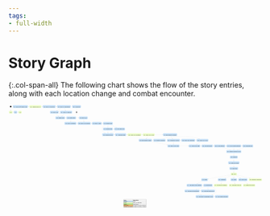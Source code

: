 ```yaml
---
tags:
- full-width
---
```


# Story Graph

{:.col-span-all}
The following chart shows the flow of the story entries, along with each location change and combat encounter.

<!-- +template story-graph-files story/connection story-graph-plantuml -->

<div class="story-graph col-span-all"><?xml version="1.0" encoding="UTF-8" standalone="no" ?>
<svg
  xmlns="http://www.w3.org/2000/svg"
  xmlns:xlink="http://www.w3.org/1999/xlink"
  contentScriptType="application/ecmascript"
  contentStyleType="text/css"
  preserveAspectRatio="none"
  version="1.1"
  viewBox="0 0 3552 1465"
  zoomAndPan="magnify"
><defs /><g><ellipse
      cx="31.5"
      cy="26.5"
      fill="#000000"
      rx="10"
      ry="10"
      style="stroke:none;stroke-width:1.0;"
    /><rect
      fill="#EEFFCC"
      height="38.75"
      rx="12.5"
      ry="12.5"
      style="stroke:#EEFFCC;stroke-width:1.5;"
      width="49"
      x="7"
      y="86"
    /><a
      href="100-chapter-1.html"
      target="_top"
      title="100-chapter-1.html"
      xlink:actuate="onRequest"
      xlink:href="100-chapter-1.html"
      xlink:show="new"
      xlink:title="100-chapter-1.html"
      xlink:type="simple"
    ><text
        fill="#000000"
        font-family="Roboto Condensed"
        font-size="16"
        lengthAdjust="spacing"
        textLength="29"
        x="17"
        y="110.8438"
      >Act I</text></a><rect
      fill="#C8E2F9"
      height="38.75"
      rx="12.5"
      ry="12.5"
      style="stroke:#C8E2F9;stroke-width:1.5;"
      width="44"
      x="76.5"
      y="86"
    /><a
      href="101-sigma-log.html"
      target="_top"
      title="101-sigma-log.html"
      xlink:actuate="onRequest"
      xlink:href="101-sigma-log.html"
      xlink:show="new"
      xlink:title="101-sigma-log.html"
      xlink:type="simple"
    ><text
        fill="#000000"
        font-family="Roboto Condensed"
        font-size="16"
        lengthAdjust="spacing"
        textLength="24"
        x="86.5"
        y="110.8438"
      >101</text></a><rect
      fill="#EEFFCC"
      height="38.75"
      rx="12.5"
      ry="12.5"
      style="stroke:#EEFFCC;stroke-width:1.5;"
      width="44"
      x="140.5"
      y="86"
    /><a
      href="102-deeper-into-sigma.html"
      target="_top"
      title="102-deeper-into-sigma.html"
      xlink:actuate="onRequest"
      xlink:href="102-deeper-into-sigma.html"
      xlink:show="new"
      xlink:title="102-deeper-into-sigma.html"
      xlink:type="simple"
    ><text
        fill="#000000"
        font-family="Roboto Condensed"
        font-size="16"
        lengthAdjust="spacing"
        textLength="24"
        x="150.5"
        y="110.8438"
      >102</text></a><rect
      fill="#C8E2F9"
      height="38.75"
      rx="12.5"
      ry="12.5"
      style="stroke:#C8E2F9;stroke-width:1.5;"
      width="210"
      x="61.5"
      y="7"
    /><a
      href="125-hawks-song.html"
      target="_top"
      title="125-hawks-song.html"
      xlink:actuate="onRequest"
      xlink:href="125-hawks-song.html"
      xlink:show="new"
      xlink:title="125-hawks-song.html"
      xlink:type="simple"
    ><text
        fill="#000000"
        font-family="Roboto Condensed"
        font-size="16"
        lengthAdjust="spacing"
        textLength="190"
        x="71.5"
        y="31.8438"
      >125. The Foot of Hawk's Song</text></a><rect
      fill="#EEFFCC"
      height="38.75"
      rx="12.5"
      ry="12.5"
      style="stroke:#EEFFCC;stroke-width:1.5;"
      width="168"
      x="291.5"
      y="7"
    /><a
      href="126-delta3.html"
      target="_top"
      title="126-delta3.html"
      xlink:actuate="onRequest"
      xlink:href="126-delta3.html"
      xlink:show="new"
      xlink:title="126-delta3.html"
      xlink:type="simple"
    ><text
        fill="#000000"
        font-family="Roboto Condensed"
        font-size="16"
        lengthAdjust="spacing"
        textLength="148"
        x="301.5"
        y="31.8438"
      >126. Cauldron DELTA-3</text></a><rect
      fill="#C8E2F9"
      height="38.75"
      rx="12.5"
      ry="12.5"
      style="stroke:#C8E2F9;stroke-width:1.5;"
      width="180"
      x="479.5"
      y="7"
    /><a
      href="128-delta3-voice.html"
      target="_top"
      title="128-delta3-voice.html"
      xlink:actuate="onRequest"
      xlink:href="128-delta3-voice.html"
      xlink:show="new"
      xlink:title="128-delta3-voice.html"
      xlink:type="simple"
    ><text
        fill="#000000"
        font-family="Roboto Condensed"
        font-size="16"
        lengthAdjust="spacing"
        textLength="160"
        x="489.5"
        y="31.8438"
      >128. DELTA-3 Laboratory</text></a><rect
      fill="#C8E2F9"
      height="38.75"
      rx="12.5"
      ry="12.5"
      style="stroke:#C8E2F9;stroke-width:1.5;"
      width="191"
      x="680"
      y="7"
    /><a
      href="129-delta3-door.html"
      target="_top"
      title="129-delta3-door.html"
      xlink:actuate="onRequest"
      xlink:href="129-delta3-door.html"
      xlink:show="new"
      xlink:title="129-delta3-door.html"
      xlink:type="simple"
    ><text
        fill="#000000"
        font-family="Roboto Condensed"
        font-size="16"
        lengthAdjust="spacing"
        textLength="171"
        x="690"
        y="31.8438"
      >129. DELTA-3 Laboratories</text></a><rect
      fill="#C8E2F9"
      height="38.75"
      rx="12.5"
      ry="12.5"
      style="stroke:#C8E2F9;stroke-width:1.5;"
      width="121"
      x="581"
      y="86"
    /><a
      href="130-delta3b.html"
      target="_top"
      title="130-delta3b.html"
      xlink:actuate="onRequest"
      xlink:href="130-delta3b.html"
      xlink:show="new"
      xlink:title="130-delta3b.html"
      xlink:type="simple"
    ><text
        fill="#000000"
        font-family="Roboto Condensed"
        font-size="16"
        lengthAdjust="spacing"
        textLength="101"
        x="591"
        y="110.8438"
      >130. DELTA-3/B</text></a><rect
      fill="#C8E2F9"
      height="38.75"
      rx="12.5"
      ry="12.5"
      style="stroke:#C8E2F9;stroke-width:1.5;"
      width="168"
      x="722.5"
      y="86"
    /><a
      href="131-delta3-cauldron.html"
      target="_top"
      title="131-delta3-cauldron.html"
      xlink:actuate="onRequest"
      xlink:href="131-delta3-cauldron.html"
      xlink:show="new"
      xlink:title="131-delta3-cauldron.html"
      xlink:type="simple"
    ><text
        fill="#000000"
        font-family="Roboto Condensed"
        font-size="16"
        lengthAdjust="spacing"
        textLength="148"
        x="732.5"
        y="110.8438"
      >131. DELTA-3 Cauldron</text></a><rect
      fill="#C8E2F9"
      height="38.75"
      rx="12.5"
      ry="12.5"
      style="stroke:#C8E2F9;stroke-width:1.5;"
      width="133"
      x="657"
      y="165"
    /><a
      href="132-delta3-exit.html"
      target="_top"
      title="132-delta3-exit.html"
      xlink:actuate="onRequest"
      xlink:href="132-delta3-exit.html"
      xlink:show="new"
      xlink:title="132-delta3-exit.html"
      xlink:type="simple"
    ><text
        fill="#000000"
        font-family="Roboto Condensed"
        font-size="16"
        lengthAdjust="spacing"
        textLength="113"
        x="667"
        y="189.8438"
      >132. Hawk's Song</text></a><rect
      fill="#C8E2F9"
      height="38.75"
      rx="12.5"
      ry="12.5"
      style="stroke:#C8E2F9;stroke-width:1.5;"
      width="134"
      x="810.5"
      y="165"
    /><a
      href="135-south-weave.html"
      target="_top"
      title="135-south-weave.html"
      xlink:actuate="onRequest"
      xlink:href="135-south-weave.html"
      xlink:show="new"
      xlink:title="135-south-weave.html"
      xlink:type="simple"
    ><text
        fill="#000000"
        font-family="Roboto Condensed"
        font-size="16"
        lengthAdjust="spacing"
        textLength="114"
        x="820.5"
        y="189.8438"
      >135. South Weave</text></a><rect
      fill="#C8E2F9"
      height="38.75"
      rx="12.5"
      ry="12.5"
      style="stroke:#C8E2F9;stroke-width:1.5;"
      width="121"
      x="987"
      y="165"
    /><a
      href="136-delta4c.html"
      target="_top"
      title="136-delta4c.html"
      xlink:actuate="onRequest"
      xlink:href="136-delta4c.html"
      xlink:show="new"
      xlink:title="136-delta4c.html"
      xlink:type="simple"
    ><text
        fill="#000000"
        font-family="Roboto Condensed"
        font-size="16"
        lengthAdjust="spacing"
        textLength="101"
        x="997"
        y="189.8438"
      >136. DELTA-4/C</text></a><rect
      fill="#C8E2F9"
      height="38.75"
      rx="12.5"
      ry="12.5"
      style="stroke:#C8E2F9;stroke-width:1.5;"
      width="166"
      x="783.5"
      y="244"
    /><a
      href="137-delta4-entrance.html"
      target="_top"
      title="137-delta4-entrance.html"
      xlink:actuate="onRequest"
      xlink:href="137-delta4-entrance.html"
      xlink:show="new"
      xlink:title="137-delta4-entrance.html"
      xlink:type="simple"
    ><text
        fill="#000000"
        font-family="Roboto Condensed"
        font-size="16"
        lengthAdjust="spacing"
        textLength="146"
        x="793.5"
        y="268.8438"
      >137. DELTA-4 Entrance</text></a><rect
      fill="#C8E2F9"
      height="38.75"
      rx="12.5"
      ry="12.5"
      style="stroke:#C8E2F9;stroke-width:1.5;"
      width="180"
      x="969.5"
      y="244"
    /><a
      href="138-delta4-processing.html"
      target="_top"
      title="138-delta4-processing.html"
      xlink:actuate="onRequest"
      xlink:href="138-delta4-processing.html"
      xlink:show="new"
      xlink:title="138-delta4-processing.html"
      xlink:type="simple"
    ><text
        fill="#000000"
        font-family="Roboto Condensed"
        font-size="16"
        lengthAdjust="spacing"
        textLength="160"
        x="979.5"
        y="268.8438"
      >138. DELTA-4 Processing</text></a><rect
      fill="#C8E2F9"
      height="38.75"
      rx="12.5"
      ry="12.5"
      style="stroke:#C8E2F9;stroke-width:1.5;"
      width="134"
      x="1169.5"
      y="244"
    /><a
      href="139-delta4-exit.html"
      target="_top"
      title="139-delta4-exit.html"
      xlink:actuate="onRequest"
      xlink:href="139-delta4-exit.html"
      xlink:show="new"
      xlink:title="139-delta4-exit.html"
      xlink:type="simple"
    ><text
        fill="#000000"
        font-family="Roboto Condensed"
        font-size="16"
        lengthAdjust="spacing"
        textLength="114"
        x="1179.5"
        y="268.8438"
      >139. DELTA-4 Exit</text></a><rect
      fill="#C8E2F9"
      height="38.75"
      rx="12.5"
      ry="12.5"
      style="stroke:#C8E2F9;stroke-width:1.5;"
      width="136"
      x="1323.5"
      y="244"
    /><a
      href="145-hanulis-heel.html"
      target="_top"
      title="145-hanulis-heel.html"
      xlink:actuate="onRequest"
      xlink:href="145-hanulis-heel.html"
      xlink:show="new"
      xlink:title="145-hanulis-heel.html"
      xlink:type="simple"
    ><text
        fill="#000000"
        font-family="Roboto Condensed"
        font-size="16"
        lengthAdjust="spacing"
        textLength="116"
        x="1333.5"
        y="268.8438"
      >145. Hanuli's Heel</text></a><rect
      fill="#C8E2F9"
      height="38.75"
      rx="12.5"
      ry="12.5"
      style="stroke:#C8E2F9;stroke-width:1.5;"
      width="150"
      x="1479.5"
      y="323"
    /><a
      href="146-lonely-one.html"
      target="_top"
      title="146-lonely-one.html"
      xlink:actuate="onRequest"
      xlink:href="146-lonely-one.html"
      xlink:show="new"
      xlink:title="146-lonely-one.html"
      xlink:type="simple"
    ><text
        fill="#000000"
        font-family="Roboto Condensed"
        font-size="16"
        lengthAdjust="spacing"
        textLength="130"
        x="1489.5"
        y="347.8438"
      >146. The Lonely One</text></a><rect
      fill="#C8E2F9"
      height="38.75"
      rx="12.5"
      ry="12.5"
      style="stroke:#C8E2F9;stroke-width:1.5;"
      width="136"
      x="1323.5"
      y="323"
    /><a
      href="147-hanulis-heel-cauldron.html"
      target="_top"
      title="147-hanulis-heel-cauldron.html"
      xlink:actuate="onRequest"
      xlink:href="147-hanulis-heel-cauldron.html"
      xlink:show="new"
      xlink:title="147-hanulis-heel-cauldron.html"
      xlink:type="simple"
    ><text
        fill="#000000"
        font-family="Roboto Condensed"
        font-size="16"
        lengthAdjust="spacing"
        textLength="116"
        x="1333.5"
        y="347.8438"
      >147. Hanuli's Heel</text></a><rect
      fill="#C8E2F9"
      height="38.75"
      rx="12.5"
      ry="12.5"
      style="stroke:#C8E2F9;stroke-width:1.5;"
      width="159"
      x="1312"
      y="402"
    /><a
      href="150-sparkling-shores.html"
      target="_top"
      title="150-sparkling-shores.html"
      xlink:actuate="onRequest"
      xlink:href="150-sparkling-shores.html"
      xlink:show="new"
      xlink:title="150-sparkling-shores.html"
      xlink:type="simple"
    ><text
        fill="#000000"
        font-family="Roboto Condensed"
        font-size="16"
        lengthAdjust="spacing"
        textLength="139"
        x="1322"
        y="426.8438"
      >150. Sparkling Shores</text></a><rect
      fill="#C8E2F9"
      height="38.75"
      rx="12.5"
      ry="12.5"
      style="stroke:#C8E2F9;stroke-width:1.5;"
      width="155"
      x="1491"
      y="402"
    /><a
      href="151-sparkling-dunes.html"
      target="_top"
      title="151-sparkling-dunes.html"
      xlink:actuate="onRequest"
      xlink:href="151-sparkling-dunes.html"
      xlink:show="new"
      xlink:title="151-sparkling-dunes.html"
      xlink:type="simple"
    ><text
        fill="#000000"
        font-family="Roboto Condensed"
        font-size="16"
        lengthAdjust="spacing"
        textLength="135"
        x="1501"
        y="426.8438"
      >151. Sparkling Dunes</text></a><rect
      fill="#EEFFCC"
      height="38.75"
      rx="12.5"
      ry="12.5"
      style="stroke:#EEFFCC;stroke-width:1.5;"
      width="193"
      x="1666"
      y="402"
    /><a
      href="152-theta-cp19-entrance.html"
      target="_top"
      title="152-theta-cp19-entrance.html"
      xlink:actuate="onRequest"
      xlink:href="152-theta-cp19-entrance.html"
      xlink:show="new"
      xlink:title="152-theta-cp19-entrance.html"
      xlink:type="simple"
    ><text
        fill="#000000"
        font-family="Roboto Condensed"
        font-size="16"
        lengthAdjust="spacing"
        textLength="173"
        x="1676"
        y="426.8438"
      >152. THETA-CP19 Entrance</text></a><rect
      fill="#EEFFCC"
      height="38.75"
      rx="12.5"
      ry="12.5"
      style="stroke:#EEFFCC;stroke-width:1.5;"
      width="166"
      x="1879.5"
      y="402"
    /><a
      href="153-theta-cp19-core.html"
      target="_top"
      title="153-theta-cp19-core.html"
      xlink:actuate="onRequest"
      xlink:href="153-theta-cp19-core.html"
      xlink:show="new"
      xlink:title="153-theta-cp19-core.html"
      xlink:type="simple"
    ><text
        fill="#000000"
        font-family="Roboto Condensed"
        font-size="16"
        lengthAdjust="spacing"
        textLength="146"
        x="1889.5"
        y="426.8438"
      >153. THETA-CP19 Core</text></a><rect
      fill="#C8E2F9"
      height="38.75"
      rx="12.5"
      ry="12.5"
      style="stroke:#C8E2F9;stroke-width:1.5;"
      width="197"
      x="2162"
      y="402"
    /><a
      href="154-unlocked-bioschemata.html"
      target="_top"
      title="154-unlocked-bioschemata.html"
      xlink:actuate="onRequest"
      xlink:href="154-unlocked-bioschemata.html"
      xlink:show="new"
      xlink:title="154-unlocked-bioschemata.html"
      xlink:type="simple"
    ><text
        fill="#000000"
        font-family="Roboto Condensed"
        font-size="16"
        lengthAdjust="spacing"
        textLength="177"
        x="2172"
        y="426.8438"
      >154. Bioschemata Unlocked</text></a><rect
      fill="#C8E2F9"
      height="38.75"
      rx="12.5"
      ry="12.5"
      style="stroke:#C8E2F9;stroke-width:1.5;"
      width="184"
      x="1822.5"
      y="481"
    /><a
      href="155-locked-bioschemata.html"
      target="_top"
      title="155-locked-bioschemata.html"
      xlink:actuate="onRequest"
      xlink:href="155-locked-bioschemata.html"
      xlink:show="new"
      xlink:title="155-locked-bioschemata.html"
      xlink:type="simple"
    ><text
        fill="#000000"
        font-family="Roboto Condensed"
        font-size="16"
        lengthAdjust="spacing"
        textLength="164"
        x="1832.5"
        y="505.8438"
      >155. Bioschemata Locked</text></a><rect
      fill="#C8E2F9"
      height="38.75"
      rx="12.5"
      ry="12.5"
      style="stroke:#C8E2F9;stroke-width:1.5;"
      width="180"
      x="2218.5"
      y="481"
    /><a
      href="156-unlocked-production.html"
      target="_top"
      title="156-unlocked-production.html"
      xlink:actuate="onRequest"
      xlink:href="156-unlocked-production.html"
      xlink:show="new"
      xlink:title="156-unlocked-production.html"
      xlink:type="simple"
    ><text
        fill="#000000"
        font-family="Roboto Condensed"
        font-size="16"
        lengthAdjust="spacing"
        textLength="160"
        x="2228.5"
        y="505.8438"
      >156. Production Controls</text></a><rect
      fill="#C8E2F9"
      height="38.75"
      rx="12.5"
      ry="12.5"
      style="stroke:#C8E2F9;stroke-width:1.5;"
      width="171"
      x="2027"
      y="481"
    /><a
      href="157-locked-reset-restart.html"
      target="_top"
      title="157-locked-reset-restart.html"
      xlink:actuate="onRequest"
      xlink:href="157-locked-reset-restart.html"
      xlink:show="new"
      xlink:title="157-locked-reset-restart.html"
      xlink:type="simple"
    ><text
        fill="#000000"
        font-family="Roboto Condensed"
        font-size="16"
        lengthAdjust="spacing"
        textLength="151"
        x="2037"
        y="505.8438"
      >157. Restart Production</text></a><rect
      fill="#C8E2F9"
      height="38.75"
      rx="12.5"
      ry="12.5"
      style="stroke:#C8E2F9;stroke-width:1.5;"
      width="166"
      x="2225.5"
      y="560"
    /><a
      href="158-locked-no-reset.html"
      target="_top"
      title="158-locked-no-reset.html"
      xlink:actuate="onRequest"
      xlink:href="158-locked-no-reset.html"
      xlink:show="new"
      xlink:title="158-locked-no-reset.html"
      xlink:type="simple"
    ><text
        fill="#000000"
        font-family="Roboto Condensed"
        font-size="16"
        lengthAdjust="spacing"
        textLength="146"
        x="2235.5"
        y="584.8438"
      >158. THETA-CP19 Core</text></a><rect
      fill="#C8E2F9"
      height="38.75"
      rx="12.5"
      ry="12.5"
      style="stroke:#C8E2F9;stroke-width:1.5;"
      width="192"
      x="2418.5"
      y="481"
    /><a
      href="159-unlocked-reset-restart.html"
      target="_top"
      title="159-unlocked-reset-restart.html"
      xlink:actuate="onRequest"
      xlink:href="159-unlocked-reset-restart.html"
      xlink:show="new"
      xlink:title="159-unlocked-reset-restart.html"
      xlink:type="simple"
    ><text
        fill="#000000"
        font-family="Roboto Condensed"
        font-size="16"
        lengthAdjust="spacing"
        textLength="172"
        x="2428.5"
        y="505.8438"
      >159. THETA-CP19 Restored</text></a><rect
      fill="#C8E2F9"
      height="38.75"
      rx="12.5"
      ry="12.5"
      style="stroke:#C8E2F9;stroke-width:1.5;"
      width="166"
      x="2630.5"
      y="481"
    /><a
      href="160-artemis.html"
      target="_top"
      title="160-artemis.html"
      xlink:actuate="onRequest"
      xlink:href="160-artemis.html"
      xlink:show="new"
      xlink:title="160-artemis.html"
      xlink:type="simple"
    ><text
        fill="#000000"
        font-family="Roboto Condensed"
        font-size="16"
        lengthAdjust="spacing"
        textLength="146"
        x="2640.5"
        y="505.8438"
      >160. THETA-CP19 Core</text></a><rect
      fill="#C8E2F9"
      height="38.75"
      rx="12.5"
      ry="12.5"
      style="stroke:#C8E2F9;stroke-width:1.5;"
      width="161"
      x="2522"
      y="560"
    /><a
      href="161-theta-cp19-exit.html"
      target="_top"
      title="161-theta-cp19-exit.html"
      xlink:actuate="onRequest"
      xlink:href="161-theta-cp19-exit.html"
      xlink:show="new"
      xlink:title="161-theta-cp19-exit.html"
      xlink:type="simple"
    ><text
        fill="#000000"
        font-family="Roboto Condensed"
        font-size="16"
        lengthAdjust="spacing"
        textLength="141"
        x="2532"
        y="584.8438"
      >161. THETA-CP19 Exit</text></a><rect
      fill="#C8E2F9"
      height="38.75"
      rx="12.5"
      ry="12.5"
      style="stroke:#C8E2F9;stroke-width:1.5;"
      width="155"
      x="2703"
      y="560"
    /><a
      href="165-salty-desert.html"
      target="_top"
      title="165-salty-desert.html"
      xlink:actuate="onRequest"
      xlink:href="165-salty-desert.html"
      xlink:show="new"
      xlink:title="165-salty-desert.html"
      xlink:type="simple"
    ><text
        fill="#000000"
        font-family="Roboto Condensed"
        font-size="16"
        lengthAdjust="spacing"
        textLength="135"
        x="2713"
        y="584.8438"
      >165. The Salty Desert</text></a><rect
      fill="#C8E2F9"
      height="38.75"
      rx="12.5"
      ry="12.5"
      style="stroke:#C8E2F9;stroke-width:1.5;"
      width="153"
      x="2878"
      y="560"
    /><a
      href="166-pi253-entrance.html"
      target="_top"
      title="166-pi253-entrance.html"
      xlink:actuate="onRequest"
      xlink:href="166-pi253-entrance.html"
      xlink:show="new"
      xlink:title="166-pi253-entrance.html"
      xlink:type="simple"
    ><text
        fill="#000000"
        font-family="Roboto Condensed"
        font-size="16"
        lengthAdjust="spacing"
        textLength="133"
        x="2888"
        y="584.8438"
      >166. PI-253 Entrance</text></a><rect
      fill="#C8E2F9"
      height="38.75"
      rx="12.5"
      ry="12.5"
      style="stroke:#C8E2F9;stroke-width:1.5;"
      width="203"
      x="3051"
      y="560"
    /><a
      href="167-pi253-control.html"
      target="_top"
      title="167-pi253-control.html"
      xlink:actuate="onRequest"
      xlink:href="167-pi253-control.html"
      xlink:show="new"
      xlink:title="167-pi253-control.html"
      xlink:type="simple"
    ><text
        fill="#000000"
        font-family="Roboto Condensed"
        font-size="16"
        lengthAdjust="spacing"
        textLength="183"
        x="3061"
        y="584.8438"
      >167. PI-253 Control Restored</text></a><rect
      fill="#C8E2F9"
      height="38.75"
      rx="12.5"
      ry="12.5"
      style="stroke:#C8E2F9;stroke-width:1.5;"
      width="208"
      x="3048.5"
      y="639"
    /><a
      href="169-pi253-exit.html"
      target="_top"
      title="169-pi253-exit.html"
      xlink:actuate="onRequest"
      xlink:href="169-pi253-exit.html"
      xlink:show="new"
      xlink:title="169-pi253-exit.html"
      xlink:type="simple"
    ><text
        fill="#000000"
        font-family="Roboto Condensed"
        font-size="16"
        lengthAdjust="spacing"
        textLength="188"
        x="3058.5"
        y="663.8438"
      >169. Outside Cauldron PI-253</text></a><rect
      fill="#C8E2F9"
      height="38.75"
      rx="12.5"
      ry="12.5"
      style="stroke:#C8E2F9;stroke-width:1.5;"
      width="148"
      x="3274.5"
      y="560"
    /><a
      href="168-pi253-poseidon.html"
      target="_top"
      title="168-pi253-poseidon.html"
      xlink:actuate="onRequest"
      xlink:href="168-pi253-poseidon.html"
      xlink:show="new"
      xlink:title="168-pi253-poseidon.html"
      xlink:type="simple"
    ><text
        fill="#000000"
        font-family="Roboto Condensed"
        font-size="16"
        lengthAdjust="spacing"
        textLength="128"
        x="3284.5"
        y="584.8438"
      >168. POSEIDON-253</text></a><rect
      fill="#C8E2F9"
      height="38.75"
      rx="12.5"
      ry="12.5"
      style="stroke:#C8E2F9;stroke-width:1.5;"
      width="109"
      x="3098"
      y="718"
    /><a
      href="180-deeproot.html"
      target="_top"
      title="180-deeproot.html"
      xlink:actuate="onRequest"
      xlink:href="180-deeproot.html"
      xlink:show="new"
      xlink:title="180-deeproot.html"
      xlink:type="simple"
    ><text
        fill="#000000"
        font-family="Roboto Condensed"
        font-size="16"
        lengthAdjust="spacing"
        textLength="89"
        x="3108"
        y="742.8438"
      >180. Deeproot</text></a><rect
      fill="#C8E2F9"
      height="38.75"
      rx="12.5"
      ry="12.5"
      style="stroke:#C8E2F9;stroke-width:1.5;"
      width="157"
      x="3074"
      y="797"
    /><a
      href="181-executors.html"
      target="_top"
      title="181-executors.html"
      xlink:actuate="onRequest"
      xlink:href="181-executors.html"
      xlink:show="new"
      xlink:title="181-executors.html"
      xlink:type="simple"
    ><text
        fill="#000000"
        font-family="Roboto Condensed"
        font-size="16"
        lengthAdjust="spacing"
        textLength="137"
        x="3084"
        y="821.8438"
      >181. Rethi and Hendli</text></a><rect
      fill="#C8E2F9"
      height="38.75"
      rx="12.5"
      ry="12.5"
      style="stroke:#C8E2F9;stroke-width:1.5;"
      width="120"
      x="3092.5"
      y="876"
    /><a
      href="182-next-steps.html"
      target="_top"
      title="182-next-steps.html"
      xlink:actuate="onRequest"
      xlink:href="182-next-steps.html"
      xlink:show="new"
      xlink:title="182-next-steps.html"
      xlink:type="simple"
    ><text
        fill="#000000"
        font-family="Roboto Condensed"
        font-size="16"
        lengthAdjust="spacing"
        textLength="100"
        x="3102.5"
        y="900.8438"
      >182. Next Steps</text></a><rect
      fill="#EEFFCC"
      height="38.75"
      rx="12.5"
      ry="12.5"
      style="stroke:#EEFFCC;stroke-width:1.5;"
      width="85"
      x="3110"
      y="955"
    /><a
      href="200-chapter-2.html"
      target="_top"
      title="200-chapter-2.html"
      xlink:actuate="onRequest"
      xlink:href="200-chapter-2.html"
      xlink:show="new"
      xlink:title="200-chapter-2.html"
      xlink:type="simple"
    ><text
        fill="#000000"
        font-family="Roboto Condensed"
        font-size="16"
        lengthAdjust="spacing"
        textLength="65"
        x="3120"
        y="979.8438"
      >200. Act II</text></a><rect
      fill="#C8E2F9"
      height="38.75"
      rx="12.5"
      ry="12.5"
      style="stroke:#C8E2F9;stroke-width:1.5;"
      width="89"
      x="2699"
      y="1034"
    /><a
      href="210-gulf-coast.html"
      target="_top"
      title="210-gulf-coast.html"
      xlink:actuate="onRequest"
      xlink:href="210-gulf-coast.html"
      xlink:show="new"
      xlink:title="210-gulf-coast.html"
      xlink:type="simple"
    ><text
        fill="#000000"
        font-family="Roboto Condensed"
        font-size="16"
        lengthAdjust="spacing"
        textLength="69"
        x="2709"
        y="1058.8438"
      >210. South</text></a><rect
      fill="#C8E2F9"
      height="38.75"
      rx="12.5"
      ry="12.5"
      style="stroke:#C8E2F9;stroke-width:1.5;"
      width="118"
      x="2930.5"
      y="1034"
    /><a
      href="220-tenakth-lands.html"
      target="_top"
      title="220-tenakth-lands.html"
      xlink:actuate="onRequest"
      xlink:href="220-tenakth-lands.html"
      xlink:show="new"
      xlink:title="220-tenakth-lands.html"
      xlink:type="simple"
    ><text
        fill="#000000"
        font-family="Roboto Condensed"
        font-size="16"
        lengthAdjust="spacing"
        textLength="98"
        x="2940.5"
        y="1058.8438"
      >220. Southwest</text></a><rect
      fill="#C8E2F9"
      height="38.75"
      rx="12.5"
      ry="12.5"
      style="stroke:#C8E2F9;stroke-width:1.5;"
      width="88"
      x="3108.5"
      y="1034"
    /><a
      href="230-banuk-lands.html"
      target="_top"
      title="230-banuk-lands.html"
      xlink:actuate="onRequest"
      xlink:href="230-banuk-lands.html"
      xlink:show="new"
      xlink:title="230-banuk-lands.html"
      xlink:type="simple"
    ><text
        fill="#000000"
        font-family="Roboto Condensed"
        font-size="16"
        lengthAdjust="spacing"
        textLength="68"
        x="3118.5"
        y="1058.8438"
      >230. North</text></a><rect
      fill="#C8E2F9"
      height="38.75"
      rx="12.5"
      ry="12.5"
      style="stroke:#C8E2F9;stroke-width:1.5;"
      width="126"
      x="3216.5"
      y="1034"
    /><a
      href="240-west.html"
      target="_top"
      title="240-west.html"
      xlink:actuate="onRequest"
      xlink:href="240-west.html"
      xlink:show="new"
      xlink:title="240-west.html"
      xlink:type="simple"
    ><text
        fill="#000000"
        font-family="Roboto Condensed"
        font-size="16"
        lengthAdjust="spacing"
        textLength="106"
        x="3226.5"
        y="1058.8438"
      >240. Nora Lands</text></a><rect
      fill="#EEFFCC"
      height="38.75"
      rx="12.5"
      ry="12.5"
      style="stroke:#EEFFCC;stroke-width:1.5;"
      width="183"
      x="3363"
      y="1034"
    /><a
      href="250-plainsong.html"
      target="_top"
      title="250-plainsong.html"
      xlink:actuate="onRequest"
      xlink:href="250-plainsong.html"
      xlink:show="new"
      xlink:title="250-plainsong.html"
      xlink:type="simple"
    ><text
        fill="#000000"
        font-family="Roboto Condensed"
        font-size="16"
        lengthAdjust="spacing"
        textLength="163"
        x="3373"
        y="1058.8438"
      >250. Remain in Plainsong</text></a><rect
      fill="#C8E2F9"
      height="38.75"
      rx="12.5"
      ry="12.5"
      style="stroke:#C8E2F9;stroke-width:1.5;"
      width="214"
      x="2493.5"
      y="1113"
    /><a
      href="211-road-to-southtap.html"
      target="_top"
      title="211-road-to-southtap.html"
      xlink:actuate="onRequest"
      xlink:href="211-road-to-southtap.html"
      xlink:show="new"
      xlink:title="211-road-to-southtap.html"
      xlink:type="simple"
    ><text
        fill="#000000"
        font-family="Roboto Condensed"
        font-size="16"
        lengthAdjust="spacing"
        textLength="194"
        x="2503.5"
        y="1137.8438"
      >211. The Road to the Southtap</text></a><rect
      fill="#C8E2F9"
      height="38.75"
      rx="12.5"
      ry="12.5"
      style="stroke:#C8E2F9;stroke-width:1.5;"
      width="127"
      x="2728"
      y="1113"
    /><a
      href="212-bristletooth.html"
      target="_top"
      title="212-bristletooth.html"
      xlink:actuate="onRequest"
      xlink:href="212-bristletooth.html"
      xlink:show="new"
      xlink:title="212-bristletooth.html"
      xlink:type="simple"
    ><text
        fill="#000000"
        font-family="Roboto Condensed"
        font-size="16"
        lengthAdjust="spacing"
        textLength="107"
        x="2738"
        y="1137.8438"
      >212. Bristletooth</text></a><rect
      fill="#C8E2F9"
      height="38.75"
      rx="12.5"
      ry="12.5"
      style="stroke:#C8E2F9;stroke-width:1.5;"
      width="210"
      x="2464.5"
      y="1192"
    /><a
      href="213-bristletooth-ruins.html"
      target="_top"
      title="213-bristletooth-ruins.html"
      xlink:actuate="onRequest"
      xlink:href="213-bristletooth-ruins.html"
      xlink:show="new"
      xlink:title="213-bristletooth-ruins.html"
      xlink:type="simple"
    ><text
        fill="#000000"
        font-family="Roboto Condensed"
        font-size="16"
        lengthAdjust="spacing"
        textLength="190"
        x="2474.5"
        y="1216.8438"
      >213. The Ruins at Bristletooth</text></a><rect
      fill="#C8E2F9"
      height="38.75"
      rx="12.5"
      ry="12.5"
      style="stroke:#C8E2F9;stroke-width:1.5;"
      width="194"
      x="2694.5"
      y="1192"
    /><a
      href="214-bristletooth-snapmaws.html"
      target="_top"
      title="214-bristletooth-snapmaws.html"
      xlink:actuate="onRequest"
      xlink:href="214-bristletooth-snapmaws.html"
      xlink:show="new"
      xlink:title="214-bristletooth-snapmaws.html"
      xlink:type="simple"
    ><text
        fill="#000000"
        font-family="Roboto Condensed"
        font-size="16"
        lengthAdjust="spacing"
        textLength="174"
        x="2704.5"
        y="1216.8438"
      >214. Northeast Bristletooth</text></a><rect
      fill="#C8E2F9"
      height="38.75"
      rx="12.5"
      ry="12.5"
      style="stroke:#C8E2F9;stroke-width:1.5;"
      width="249"
      x="2620"
      y="1271"
    /><a
      href="215-threadmaw-valley.html"
      target="_top"
      title="215-threadmaw-valley.html"
      xlink:actuate="onRequest"
      xlink:href="215-threadmaw-valley.html"
      xlink:show="new"
      xlink:title="215-threadmaw-valley.html"
      xlink:type="simple"
    ><text
        fill="#000000"
        font-family="Roboto Condensed"
        font-size="16"
        lengthAdjust="spacing"
        textLength="229"
        x="2630"
        y="1295.8438"
      >215. The Road to Threadmaw Valley</text></a><rect
      fill="#C8E2F9"
      height="38.75"
      rx="12.5"
      ry="12.5"
      style="stroke:#C8E2F9;stroke-width:1.5;"
      width="189"
      x="2889"
      y="1271"
    /><a
      href="216-lighted-structure.html"
      target="_top"
      title="216-lighted-structure.html"
      xlink:actuate="onRequest"
      xlink:href="216-lighted-structure.html"
      xlink:show="new"
      xlink:title="216-lighted-structure.html"
      xlink:type="simple"
    ><text
        fill="#000000"
        font-family="Roboto Condensed"
        font-size="16"
        lengthAdjust="spacing"
        textLength="169"
        x="2899"
        y="1295.8438"
      >216. The Lighted Structure</text></a><rect
      fill="#EEFFCC"
      height="38.75"
      rx="12.5"
      ry="12.5"
      style="stroke:#EEFFCC;stroke-width:1.5;"
      width="189"
      x="2875"
      y="1113"
    /><a
      href="221-to-tapwash.html"
      target="_top"
      title="221-to-tapwash.html"
      xlink:actuate="onRequest"
      xlink:href="221-to-tapwash.html"
      xlink:show="new"
      xlink:title="221-to-tapwash.html"
      xlink:type="simple"
    ><text
        fill="#000000"
        font-family="Roboto Condensed"
        font-size="16"
        lengthAdjust="spacing"
        textLength="169"
        x="2885"
        y="1137.8438"
      >221. The Road to Tapwash</text></a><rect
      fill="#EEFFCC"
      height="38.75"
      rx="12.5"
      ry="12.5"
      style="stroke:#EEFFCC;stroke-width:1.5;"
      width="178"
      x="3084.5"
      y="1113"
    /><a
      href="231-to-the-cut.html"
      target="_top"
      title="231-to-the-cut.html"
      xlink:actuate="onRequest"
      xlink:href="231-to-the-cut.html"
      xlink:show="new"
      xlink:title="231-to-the-cut.html"
      xlink:type="simple"
    ><text
        fill="#000000"
        font-family="Roboto Condensed"
        font-size="16"
        lengthAdjust="spacing"
        textLength="158"
        x="3094.5"
        y="1137.8438"
      >231. The Road to the Cut</text></a><rect
      fill="#EEFFCC"
      height="38.75"
      rx="12.5"
      ry="12.5"
      style="stroke:#EEFFCC;stroke-width:1.5;"
      width="169"
      x="3283"
      y="1113"
    /><a
      href="241-return-to-the-sacred-lands.html"
      target="_top"
      title="241-return-to-the-sacred-lands.html"
      xlink:actuate="onRequest"
      xlink:href="241-return-to-the-sacred-lands.html"
      xlink:show="new"
      xlink:title="241-return-to-the-sacred-lands.html"
      xlink:type="simple"
    ><text
        fill="#000000"
        font-family="Roboto Condensed"
        font-size="16"
        lengthAdjust="spacing"
        textLength="149"
        x="3293"
        y="1137.8438"
      >241. Return to the West</text></a><rect
      fill="#C8E2F9"
      height="38.75"
      rx="12.5"
      ry="12.5"
      style="stroke:#C8E2F9;stroke-width:1.5;"
      width="123"
      x="891"
      y="7"
    /><a
      href="799-conclusion.html"
      target="_top"
      title="799-conclusion.html"
      xlink:actuate="onRequest"
      xlink:href="799-conclusion.html"
      xlink:show="new"
      xlink:title="799-conclusion.html"
      xlink:type="simple"
    ><text
        fill="#000000"
        font-family="Roboto Condensed"
        font-size="16"
        lengthAdjust="spacing"
        textLength="103"
        x="901"
        y="31.8438"
      >799. Conclusion</text></a><ellipse
      cx="952.5"
      cy="105.5"
      rx="10"
      ry="10"
      style="stroke:#000000;stroke-width:1.0;fill:none;"
    /><ellipse
      cx="953"
      cy="106"
      fill="#000000"
      rx="6"
      ry="6"
      style="stroke:none;stroke-width:1.0;"
    /><path
      d="M31.5,36.64 C31.5,47.42 31.5,65.78 31.5,80.68 "
      fill="none"
      id="start-to-e100"
      style="stroke:#CCCCCC;stroke-width:1.0;"
    /><polygon
      fill="#CCCCCC"
      points="31.5,86,35.5,77,31.5,81,27.5,77,31.5,86"
      style="stroke:#CCCCCC;stroke-width:1.0;"
    /><path
      d="M56.1,105.5 C61.15,105.5 66.2,105.5 71.26,105.5 "
      fill="none"
      id="e100-to-e101"
      style="stroke:#CCCCCC;stroke-width:1.0;"
    /><polygon
      fill="#CCCCCC"
      points="76.31,105.5,67.31,101.5,71.31,105.5,67.31,109.5,76.31,105.5"
      style="stroke:#CCCCCC;stroke-width:1.0;"
    /><path
      d="M120.5,105.5 C125.32,105.5 130.14,105.5 134.96,105.5 "
      fill="none"
      id="e101-to-e102"
      style="stroke:#CCCCCC;stroke-width:1.0;"
    /><polygon
      fill="#CCCCCC"
      points="140.19,105.5,131.19,101.5,135.19,105.5,131.19,109.5,140.19,105.5"
      style="stroke:#CCCCCC;stroke-width:1.0;"
    /><path
      d="M271.82,26.5 C276.58,26.5 281.33,26.5 286.09,26.5 "
      fill="none"
      id="e125-to-e126"
      style="stroke:#CCCCCC;stroke-width:1.0;"
    /><polygon
      fill="#CCCCCC"
      points="291.26,26.5,282.26,22.5,286.26,26.5,282.26,30.5,291.26,26.5"
      style="stroke:#CCCCCC;stroke-width:1.0;"
    /><path
      d="M459.62,26.5 C464.45,26.5 469.28,26.5 474.12,26.5 "
      fill="none"
      id="e126-to-e128"
      style="stroke:#CCCCCC;stroke-width:1.0;"
    /><polygon
      fill="#CCCCCC"
      points="479.36,26.5,470.36,22.5,474.36,26.5,470.36,30.5,479.36,26.5"
      style="stroke:#CCCCCC;stroke-width:1.0;"
    /><path
      d="M659.62,26.5 C664.72,26.5 669.81,26.5 674.9,26.5 "
      fill="none"
      id="e128-to-e129"
      style="stroke:#CCCCCC;stroke-width:1.0;"
    /><polygon
      fill="#CCCCCC"
      points="679.99,26.5,670.99,22.5,674.99,26.5,670.99,30.5,679.99,26.5"
      style="stroke:#CCCCCC;stroke-width:1.0;"
    /><path
      d="M743.06,46.14 C723.62,57.31 698.83,71.56 678.61,83.18 "
      fill="none"
      id="e129-to-e130"
      style="stroke:#CCCCCC;stroke-width:1.0;"
    /><polygon
      fill="#CCCCCC"
      points="674.1,85.77,683.8966,84.7569,678.4359,83.2801,679.9127,77.8194,674.1,85.77"
      style="stroke:#CCCCCC;stroke-width:1.0;"
    /><path
      d="M783,46.14 C787.24,56.65 792.57,69.89 797.08,81.1 "
      fill="none"
      id="e129-to-e131"
      style="stroke:#CCCCCC;stroke-width:1.0;"
    /><polygon
      fill="#CCCCCC"
      points="798.96,85.77,799.2948,75.9268,797.0858,81.1346,791.8781,78.9256,798.96,85.77"
      style="stroke:#CCCCCC;stroke-width:1.0;"
    /><path
      d="M702.09,119.09 C707.18,119.57 712.28,119.89 717.38,120.03 "
      fill="none"
      id="e130-to-e131"
      style="stroke:#CCCCCC;stroke-width:1.0;"
    /><polygon
      fill="#CCCCCC"
      points="722.48,120.12,713.5499,115.9663,717.4807,120.0343,713.4128,123.9651,722.48,120.12"
      style="stroke:#CCCCCC;stroke-width:1.0;"
    /><path
      d="M722.48,90.88 C717.38,90.91 712.28,91.11 707.18,91.48 "
      fill="none"
      id="e131-to-e130"
      style="stroke:#CCCCCC;stroke-width:1.0;"
    /><polygon
      fill="#CCCCCC"
      points="702.09,91.91,711.3903,95.151,707.0728,91.496,710.7279,87.1785,702.09,91.91"
      style="stroke:#CCCCCC;stroke-width:1.0;"
    /><path
      d="M661.35,125.14 C672.95,136.03 687.65,149.84 699.85,161.29 "
      fill="none"
      id="e130-to-e132"
      style="stroke:#CCCCCC;stroke-width:1.0;"
    /><polygon
      fill="#CCCCCC"
      points="703.55,164.77,699.7187,155.6969,699.9019,161.3508,694.248,161.5339,703.55,164.77"
      style="stroke:#CCCCCC;stroke-width:1.0;"
    /><path
      d="M786.41,125.14 C774.67,136.03 759.78,149.84 747.44,161.29 "
      fill="none"
      id="e131-to-e132"
      style="stroke:#CCCCCC;stroke-width:1.0;"
    /><polygon
      fill="#CCCCCC"
      points="743.69,164.77,753.0112,161.5896,747.3585,161.3727,747.5755,155.72,743.69,164.77"
      style="stroke:#CCCCCC;stroke-width:1.0;"
    /><path
      d="M790.27,184.5 C795.3,184.5 800.32,184.5 805.35,184.5 "
      fill="none"
      id="e132-to-e135"
      style="stroke:#CCCCCC;stroke-width:1.0;"
    /><polygon
      fill="#CCCCCC"
      points="810.38,184.5,801.38,180.5,805.38,184.5,801.38,188.5,810.38,184.5"
      style="stroke:#CCCCCC;stroke-width:1.0;"
    /><path
      d="M944.57,184.5 C956.88,184.5 969.2,184.5 981.51,184.5 "
      fill="none"
      id="e135-to-e136"
      style="stroke:#CCCCCC;stroke-width:1.0;"
    /><polygon
      fill="#CCCCCC"
      points="986.79,184.5,977.79,180.5,981.79,184.5,977.79,188.5,986.79,184.5"
      style="stroke:#CCCCCC;stroke-width:1.0;"
    /><path
      d="M874.84,204.14 C873.35,214.56 871.48,227.66 869.89,238.8 "
      fill="none"
      id="e135-to-e137"
      style="stroke:#CCCCCC;stroke-width:1.0;"
    /><polygon
      fill="#CCCCCC"
      points="869.18,243.77,874.3991,235.4177,869.8791,238.8191,866.4777,234.2991,869.18,243.77"
      style="stroke:#CCCCCC;stroke-width:1.0;"
    /><path
      d="M1050.4,204.14 C1052.03,214.56 1054.07,227.66 1055.81,238.8 "
      fill="none"
      id="e136-to-e138"
      style="stroke:#CCCCCC;stroke-width:1.0;"
    /><polygon
      fill="#CCCCCC"
      points="1056.58,243.77,1059.1712,234.2681,1055.8229,238.8276,1051.2634,235.4794,1056.58,243.77"
      style="stroke:#CCCCCC;stroke-width:1.0;"
    /><path
      d="M949.81,263.5 C954.53,263.5 959.25,263.5 963.97,263.5 "
      fill="none"
      id="e137-to-e138"
      style="stroke:#CCCCCC;stroke-width:1.0;"
    /><polygon
      fill="#CCCCCC"
      points="969.09,263.5,960.09,259.5,964.09,263.5,960.09,267.5,969.09,263.5"
      style="stroke:#CCCCCC;stroke-width:1.0;"
    /><path
      d="M1149.73,263.5 C1154.54,263.5 1159.35,263.5 1164.17,263.5 "
      fill="none"
      id="e138-to-e139"
      style="stroke:#CCCCCC;stroke-width:1.0;"
    /><polygon
      fill="#CCCCCC"
      points="1169.39,263.5,1160.39,259.5,1164.39,263.5,1160.39,267.5,1169.39,263.5"
      style="stroke:#CCCCCC;stroke-width:1.0;"
    /><path
      d="M1303.71,263.5 C1308.49,263.5 1313.28,263.5 1318.06,263.5 "
      fill="none"
      id="e139-to-e145"
      style="stroke:#CCCCCC;stroke-width:1.0;"
    /><polygon
      fill="#CCCCCC"
      points="1323.25,263.5,1314.25,259.5,1318.25,263.5,1314.25,267.5,1323.25,263.5"
      style="stroke:#CCCCCC;stroke-width:1.0;"
    /><path
      d="M1430.96,283.14 C1455,294.49 1485.75,309.02 1510.56,320.74 "
      fill="none"
      id="e145-to-e146"
      style="stroke:#CCCCCC;stroke-width:1.0;"
    /><polygon
      fill="#CCCCCC"
      points="1515.12,322.9,1508.6957,315.4349,1510.6004,320.7614,1505.2739,322.6662,1515.12,322.9"
      style="stroke:#CCCCCC;stroke-width:1.0;"
    /><path
      d="M1391.5,283.14 C1391.5,293.47 1391.5,306.42 1391.5,317.5 "
      fill="none"
      id="e145-to-e147"
      style="stroke:#CCCCCC;stroke-width:1.0;"
    /><polygon
      fill="#CCCCCC"
      points="1391.5,322.77,1395.5,313.77,1391.5,317.77,1387.5,313.77,1391.5,322.77"
      style="stroke:#CCCCCC;stroke-width:1.0;"
    /><path
      d="M1353.27,283.11 C1337.97,292.73 1321.98,306.04 1313.5,323 C1305.75,338.5 1305.75,346.5 1313.5,362 C1321.18,377.37 1335.04,389.74 1348.96,399.09 "
      fill="none"
      id="e145-to-e150"
      style="stroke:#CCCCCC;stroke-width:1.0;"
    /><polygon
      fill="#CCCCCC"
      points="1353.27,401.89,1347.8822,393.6455,1349.0706,399.1761,1343.54,400.3645,1353.27,401.89"
      style="stroke:#CCCCCC;stroke-width:1.0;"
    /><path
      d="M1515.04,362.14 C1491,373.49 1460.25,388.02 1435.44,399.74 "
      fill="none"
      id="e146-to-e150"
      style="stroke:#CCCCCC;stroke-width:1.0;"
    /><polygon
      fill="#CCCCCC"
      points="1430.88,401.9,1440.7261,401.6662,1435.3996,399.7614,1437.3043,394.4349,1430.88,401.9"
      style="stroke:#CCCCCC;stroke-width:1.0;"
    /><path
      d="M1459.63,342.5 C1464.44,342.5 1469.24,342.5 1474.05,342.5 "
      fill="none"
      id="e147-to-e146"
      style="stroke:#CCCCCC;stroke-width:1.0;"
    /><polygon
      fill="#CCCCCC"
      points="1479.27,342.5,1470.27,338.5,1474.27,342.5,1470.27,346.5,1479.27,342.5"
      style="stroke:#CCCCCC;stroke-width:1.0;"
    /><path
      d="M1391.5,362.14 C1391.5,372.47 1391.5,385.42 1391.5,396.5 "
      fill="none"
      id="e147-to-e150"
      style="stroke:#CCCCCC;stroke-width:1.0;"
    /><polygon
      fill="#CCCCCC"
      points="1391.5,401.77,1395.5,392.77,1391.5,396.77,1387.5,392.77,1391.5,401.77"
      style="stroke:#CCCCCC;stroke-width:1.0;"
    /><path
      d="M1471.01,421.5 C1475.86,421.5 1480.71,421.5 1485.55,421.5 "
      fill="none"
      id="e150-to-e151"
      style="stroke:#CCCCCC;stroke-width:1.0;"
    /><polygon
      fill="#CCCCCC"
      points="1490.81,421.5,1481.81,417.5,1485.81,421.5,1481.81,425.5,1490.81,421.5"
      style="stroke:#CCCCCC;stroke-width:1.0;"
    /><path
      d="M1646.18,421.5 C1650.96,421.5 1655.74,421.5 1660.52,421.5 "
      fill="none"
      id="e151-to-e152"
      style="stroke:#CCCCCC;stroke-width:1.0;"
    /><polygon
      fill="#CCCCCC"
      points="1665.71,421.5,1656.71,417.5,1660.71,421.5,1656.71,425.5,1665.71,421.5"
      style="stroke:#CCCCCC;stroke-width:1.0;"
    /><path
      d="M1859.38,421.5 C1864.21,421.5 1869.04,421.5 1873.87,421.5 "
      fill="none"
      id="e152-to-e153"
      style="stroke:#CCCCCC;stroke-width:1.0;"
    /><polygon
      fill="#CCCCCC"
      points="1879.11,421.5,1870.11,417.5,1874.11,421.5,1870.11,425.5,1879.11,421.5"
      style="stroke:#CCCCCC;stroke-width:1.0;"
    /><path
      d="M2045.73,421.5 C2082.65,421.5 2119.56,421.5 2156.48,421.5 "
      fill="none"
      id="e153-to-e154"
      style="stroke:#CCCCCC;stroke-width:1.0;"
    /><polygon
      fill="#CCCCCC"
      points="2161.92,421.5,2152.92,417.5,2156.92,421.5,2152.92,425.5,2161.92,421.5"
      style="stroke:#CCCCCC;stroke-width:1.0;"
    /><path
      d="M1950.88,441.14 C1944.27,451.75 1935.93,465.13 1928.9,476.4 "
      fill="none"
      id="e153-to-e155"
      style="stroke:#CCCCCC;stroke-width:1.0;"
    /><polygon
      fill="#CCCCCC"
      points="1926.18,480.77,1934.3336,475.2457,1928.8236,476.526,1927.5432,471.0159,1926.18,480.77"
      style="stroke:#CCCCCC;stroke-width:1.0;"
    /><path
      d="M2272.12,441.14 C2278.73,451.75 2287.07,465.13 2294.1,476.4 "
      fill="none"
      id="e154-to-e156"
      style="stroke:#CCCCCC;stroke-width:1.0;"
    /><polygon
      fill="#CCCCCC"
      points="2296.82,480.77,2295.4568,471.0159,2294.1764,476.526,2288.6664,475.2457,2296.82,480.77"
      style="stroke:#CCCCCC;stroke-width:1.0;"
    /><path
      d="M2006.54,500.5 C2011.61,500.5 2016.68,500.5 2021.75,500.5 "
      fill="none"
      id="e155-to-e157"
      style="stroke:#CCCCCC;stroke-width:1.0;"
    /><polygon
      fill="#CCCCCC"
      points="2026.82,500.5,2017.82,496.5,2021.82,500.5,2017.82,504.5,2026.82,500.5"
      style="stroke:#CCCCCC;stroke-width:1.0;"
    /><path
      d="M2006.88,519.55 C2071.38,532.16 2156.97,548.89 2220.5,561.3 "
      fill="none"
      id="e155-to-e158"
      style="stroke:#CCCCCC;stroke-width:1.0;"
    /><polygon
      fill="#CCCCCC"
      points="2225.42,562.26,2217.3538,556.6088,2220.5127,561.3014,2215.8201,564.4604,2225.42,562.26"
      style="stroke:#CCCCCC;stroke-width:1.0;"
    /><path
      d="M2398.62,500.5 C2403.39,500.5 2408.15,500.5 2412.92,500.5 "
      fill="none"
      id="e156-to-e159"
      style="stroke:#CCCCCC;stroke-width:1.0;"
    /><polygon
      fill="#CCCCCC"
      points="2418.09,500.5,2409.09,496.5,2413.09,500.5,2409.09,504.5,2418.09,500.5"
      style="stroke:#CCCCCC;stroke-width:1.0;"
    /><path
      d="M2308.5,520.14 C2308.5,530.47 2308.5,543.42 2308.5,554.5 "
      fill="none"
      id="e156-to-e158"
      style="stroke:#CCCCCC;stroke-width:1.0;"
    /><polygon
      fill="#CCCCCC"
      points="2308.5,559.77,2312.5,550.77,2308.5,554.77,2304.5,550.77,2308.5,559.77"
      style="stroke:#CCCCCC;stroke-width:1.0;"
    /><path
      d="M2154.33,480.98 C2173.45,473.09 2196.66,464.94 2218.5,461 C2304.23,445.55 2524.85,445.14 2610.5,461 C2629.95,464.6 2650.47,471.73 2668.04,478.95 "
      fill="none"
      id="e157-to-e160"
      style="stroke:#CCCCCC;stroke-width:1.0;"
    /><polygon
      fill="#CCCCCC"
      points="2672.91,480.98,2666.1486,473.8187,2668.2967,479.0519,2663.0636,481.2,2672.91,480.98"
      style="stroke:#CCCCCC;stroke-width:1.0;"
    /><path
      d="M2391.76,579.5 C2433.42,579.5 2475.08,579.5 2516.75,579.5 "
      fill="none"
      id="e158-to-e161"
      style="stroke:#CCCCCC;stroke-width:1.0;"
    /><polygon
      fill="#CCCCCC"
      points="2521.83,579.5,2512.83,575.5,2516.83,579.5,2512.83,583.5,2521.83,579.5"
      style="stroke:#CCCCCC;stroke-width:1.0;"
    /><path
      d="M2610.5,500.5 C2615.33,500.5 2620.15,500.5 2624.98,500.5 "
      fill="none"
      id="e159-to-e160"
      style="stroke:#CCCCCC;stroke-width:1.0;"
    /><polygon
      fill="#CCCCCC"
      points="2630.22,500.5,2621.22,496.5,2625.22,500.5,2621.22,504.5,2630.22,500.5"
      style="stroke:#CCCCCC;stroke-width:1.0;"
    /><path
      d="M2686.63,520.14 C2670.66,531.22 2650.33,545.32 2633.66,556.88 "
      fill="none"
      id="e160-to-e161"
      style="stroke:#CCCCCC;stroke-width:1.0;"
    /><polygon
      fill="#CCCCCC"
      points="2629.51,559.77,2639.1852,557.9289,2633.6189,556.921,2634.6268,551.3546,2629.51,559.77"
      style="stroke:#CCCCCC;stroke-width:1.0;"
    /><path
      d="M2683.16,579.5 C2688,579.5 2692.84,579.5 2697.68,579.5 "
      fill="none"
      id="e161-to-e165"
      style="stroke:#CCCCCC;stroke-width:1.0;"
    /><polygon
      fill="#CCCCCC"
      points="2702.93,579.5,2693.93,575.5,2697.93,579.5,2693.93,583.5,2702.93,579.5"
      style="stroke:#CCCCCC;stroke-width:1.0;"
    /><path
      d="M2858.32,579.5 C2863.11,579.5 2867.89,579.5 2872.67,579.5 "
      fill="none"
      id="e165-to-e166"
      style="stroke:#CCCCCC;stroke-width:1.0;"
    /><polygon
      fill="#CCCCCC"
      points="2877.86,579.5,2868.86,575.5,2872.86,579.5,2868.86,583.5,2877.86,579.5"
      style="stroke:#CCCCCC;stroke-width:1.0;"
    /><path
      d="M3031.07,579.5 C3035.95,579.5 3040.82,579.5 3045.7,579.5 "
      fill="none"
      id="e166-to-e167"
      style="stroke:#CCCCCC;stroke-width:1.0;"
    /><polygon
      fill="#CCCCCC"
      points="3050.99,579.5,3041.99,575.5,3045.99,579.5,3041.99,583.5,3050.99,579.5"
      style="stroke:#CCCCCC;stroke-width:1.0;"
    /><path
      d="M3002.18,599.04 C3031.72,610.53 3069.7,625.3 3100.08,637.12 "
      fill="none"
      id="e166-to-e169"
      style="stroke:#CCCCCC;stroke-width:1.0;"
    /><polygon
      fill="#CCCCCC"
      points="3104.89,638.99,3097.9559,631.9959,3100.2311,637.175,3095.0519,639.4502,3104.89,638.99"
      style="stroke:#CCCCCC;stroke-width:1.0;"
    /><path
      d="M3254.33,579.5 C3259.19,579.5 3264.05,579.5 3268.92,579.5 "
      fill="none"
      id="e167-to-e168"
      style="stroke:#CCCCCC;stroke-width:1.0;"
    /><polygon
      fill="#CCCCCC"
      points="3274.19,579.5,3265.19,575.5,3269.19,579.5,3265.19,583.5,3274.19,579.5"
      style="stroke:#CCCCCC;stroke-width:1.0;"
    /><path
      d="M3152.5,599.14 C3152.5,609.47 3152.5,622.42 3152.5,633.5 "
      fill="none"
      id="e167-to-e169"
      style="stroke:#CCCCCC;stroke-width:1.0;"
    /><polygon
      fill="#CCCCCC"
      points="3152.5,638.77,3156.5,629.77,3152.5,633.77,3148.5,629.77,3152.5,638.77"
      style="stroke:#CCCCCC;stroke-width:1.0;"
    /><path
      d="M3301.05,599.14 C3271.91,610.59 3234.55,625.27 3204.59,637.04 "
      fill="none"
      id="e168-to-e169"
      style="stroke:#CCCCCC;stroke-width:1.0;"
    /><polygon
      fill="#CCCCCC"
      points="3199.85,638.9,3209.6893,639.334,3204.5041,637.0726,3206.7655,631.8874,3199.85,638.9"
      style="stroke:#CCCCCC;stroke-width:1.0;"
    /><path
      d="M3152.5,678.14 C3152.5,688.47 3152.5,701.42 3152.5,712.5 "
      fill="none"
      id="e169-to-e180"
      style="stroke:#CCCCCC;stroke-width:1.0;"
    /><polygon
      fill="#CCCCCC"
      points="3152.5,717.77,3156.5,708.77,3152.5,712.77,3148.5,708.77,3152.5,717.77"
      style="stroke:#CCCCCC;stroke-width:1.0;"
    /><path
      d="M3152.5,757.14 C3152.5,767.47 3152.5,780.42 3152.5,791.5 "
      fill="none"
      id="e180-to-e181"
      style="stroke:#CCCCCC;stroke-width:1.0;"
    /><polygon
      fill="#CCCCCC"
      points="3152.5,796.77,3156.5,787.77,3152.5,791.77,3148.5,787.77,3152.5,796.77"
      style="stroke:#CCCCCC;stroke-width:1.0;"
    /><path
      d="M3152.5,836.14 C3152.5,846.47 3152.5,859.42 3152.5,870.5 "
      fill="none"
      id="e181-to-e182"
      style="stroke:#CCCCCC;stroke-width:1.0;"
    /><polygon
      fill="#CCCCCC"
      points="3152.5,875.77,3156.5,866.77,3152.5,870.77,3148.5,866.77,3152.5,875.77"
      style="stroke:#CCCCCC;stroke-width:1.0;"
    /><path
      d="M3152.5,915.14 C3152.5,925.47 3152.5,938.42 3152.5,949.5 "
      fill="none"
      id="e182-to-e200"
      style="stroke:#CCCCCC;stroke-width:1.0;"
    /><polygon
      fill="#CCCCCC"
      points="3152.5,954.77,3156.5,945.77,3152.5,949.77,3148.5,945.77,3152.5,954.77"
      style="stroke:#CCCCCC;stroke-width:1.0;"
    /><path
      d="M3109.89,983.52 C3033.71,997.86 2874.57,1027.82 2793.42,1043.1 "
      fill="none"
      id="e200-to-e210"
      style="stroke:#CCCCCC;stroke-width:1.0;"
    /><polygon
      fill="#CCCCCC"
      points="2788.19,1044.09,2797.7762,1046.3494,2793.1031,1043.1617,2796.2908,1038.4885,2788.19,1044.09"
      style="stroke:#CCCCCC;stroke-width:1.0;"
    /><path
      d="M3113.04,994.14 C3089,1005.49 3058.25,1020.02 3033.44,1031.74 "
      fill="none"
      id="e200-to-e220"
      style="stroke:#CCCCCC;stroke-width:1.0;"
    /><polygon
      fill="#CCCCCC"
      points="3028.88,1033.9,3038.7261,1033.6662,3033.3996,1031.7614,3035.3043,1026.4349,3028.88,1033.9"
      style="stroke:#CCCCCC;stroke-width:1.0;"
    /><path
      d="M3152.5,994.14 C3152.5,1004.47 3152.5,1017.42 3152.5,1028.5 "
      fill="none"
      id="e200-to-e230"
      style="stroke:#CCCCCC;stroke-width:1.0;"
    /><polygon
      fill="#CCCCCC"
      points="3152.5,1033.77,3156.5,1024.77,3152.5,1028.77,3148.5,1024.77,3152.5,1033.77"
      style="stroke:#CCCCCC;stroke-width:1.0;"
    /><path
      d="M3183.24,994.14 C3201.52,1005.22 3224.77,1019.32 3243.85,1030.88 "
      fill="none"
      id="e200-to-e240"
      style="stroke:#CCCCCC;stroke-width:1.0;"
    /><polygon
      fill="#CCCCCC"
      points="3248.6,1033.77,3242.9722,1025.6874,3244.3227,1031.1807,3238.8294,1032.5311,3248.6,1033.77"
      style="stroke:#CCCCCC;stroke-width:1.0;"
    /><path
      d="M3195.13,986.37 C3242.16,998.36 3318.84,1017.91 3376.65,1032.65 "
      fill="none"
      id="e200-to-e250"
      style="stroke:#CCCCCC;stroke-width:1.0;"
    /><polygon
      fill="#CCCCCC"
      points="3381.84,1033.97,3374.0999,1027.8797,3376.9935,1032.7405,3372.1327,1035.6341,3381.84,1033.97"
      style="stroke:#CCCCCC;stroke-width:1.0;"
    /><path
      d="M2708.88,1073.14 C2688.05,1084.36 2661.46,1098.68 2639.83,1110.32 "
      fill="none"
      id="e210-to-e211"
      style="stroke:#CCCCCC;stroke-width:1.0;"
    /><polygon
      fill="#CCCCCC"
      points="2635.29,1112.77,2645.1114,1112.0345,2639.6946,1110.4038,2641.3254,1104.987,2635.29,1112.77"
      style="stroke:#CCCCCC;stroke-width:1.0;"
    /><path
      d="M2707.56,1132.5 C2712.65,1132.5 2717.73,1132.5 2722.81,1132.5 "
      fill="none"
      id="e211-to-e212"
      style="stroke:#CCCCCC;stroke-width:1.0;"
    /><polygon
      fill="#CCCCCC"
      points="2727.89,1132.5,2718.89,1128.5,2722.89,1132.5,2718.89,1136.5,2727.89,1132.5"
      style="stroke:#CCCCCC;stroke-width:1.0;"
    /><path
      d="M2738.04,1152.04 C2704.78,1163.58 2661.99,1178.42 2627.85,1190.26 "
      fill="none"
      id="e212-to-e213"
      style="stroke:#CCCCCC;stroke-width:1.0;"
    /><polygon
      fill="#CCCCCC"
      points="2622.88,1191.99,2632.692,1192.8412,2627.6075,1190.3618,2630.0869,1185.2773,2622.88,1191.99"
      style="stroke:#CCCCCC;stroke-width:1.0;"
    /><path
      d="M2791.5,1152.14 C2791.5,1162.47 2791.5,1175.42 2791.5,1186.5 "
      fill="none"
      id="e212-to-e214"
      style="stroke:#CCCCCC;stroke-width:1.0;"
    /><polygon
      fill="#CCCCCC"
      points="2791.5,1191.77,2795.5,1182.77,2791.5,1186.77,2787.5,1182.77,2791.5,1191.77"
      style="stroke:#CCCCCC;stroke-width:1.0;"
    /><path
      d="M2850.53,1152.04 C2869.2,1161.01 2887.76,1173.88 2898.5,1192 C2907.34,1206.91 2908.34,1216.73 2898.5,1231 C2886.67,1248.15 2869.11,1260.27 2850.04,1268.84 "
      fill="none"
      id="e212-to-e215"
      style="stroke:#CCCCCC;stroke-width:1.0;"
    /><polygon
      fill="#CCCCCC"
      points="2845.16,1270.95,2855.0084,1271.0443,2849.7483,1268.9632,2851.8295,1263.7031,2845.16,1270.95"
      style="stroke:#CCCCCC;stroke-width:1.0;"
    /><path
      d="M2674.86,1211.5 C2679.66,1211.5 2684.45,1211.5 2689.25,1211.5 "
      fill="none"
      id="e213-to-e214"
      style="stroke:#CCCCCC;stroke-width:1.0;"
    /><polygon
      fill="#CCCCCC"
      points="2694.45,1211.5,2685.45,1207.5,2689.45,1211.5,2685.45,1215.5,2694.45,1211.5"
      style="stroke:#CCCCCC;stroke-width:1.0;"
    /><path
      d="M2611.86,1231.14 C2637.67,1242.49 2670.69,1257.02 2697.33,1268.74 "
      fill="none"
      id="e213-to-e215"
      style="stroke:#CCCCCC;stroke-width:1.0;"
    /><polygon
      fill="#CCCCCC"
      points="2702.22,1270.9,2695.5886,1263.6182,2697.6422,1268.8892,2692.3712,1270.9428,2702.22,1270.9"
      style="stroke:#CCCCCC;stroke-width:1.0;"
    /><path
      d="M2869.13,1290.5 C2873.95,1290.5 2878.76,1290.5 2883.57,1290.5 "
      fill="none"
      id="e215-to-e216"
      style="stroke:#CCCCCC;stroke-width:1.0;"
    /><polygon
      fill="#CCCCCC"
      points="2888.79,1290.5,2879.79,1286.5,2883.79,1290.5,2879.79,1294.5,2888.79,1290.5"
      style="stroke:#CCCCCC;stroke-width:1.0;"
    /><path
      d="M2984.66,1073.14 C2981.95,1083.56 2978.55,1096.66 2975.66,1107.8 "
      fill="none"
      id="e220-to-e221"
      style="stroke:#CCCCCC;stroke-width:1.0;"
    /><polygon
      fill="#CCCCCC"
      points="2974.37,1112.77,2980.503,1105.0638,2975.6263,1107.9304,2972.7597,1103.0537,2974.37,1112.77"
      style="stroke:#CCCCCC;stroke-width:1.0;"
    /><path
      d="M3157.58,1073.14 C3160.43,1083.56 3164,1096.66 3167.04,1107.8 "
      fill="none"
      id="e230-to-e231"
      style="stroke:#CCCCCC;stroke-width:1.0;"
    /><polygon
      fill="#CCCCCC"
      points="3168.39,1112.77,3169.8786,1103.0343,3167.0732,1107.9465,3162.161,1105.1412,3168.39,1112.77"
      style="stroke:#CCCCCC;stroke-width:1.0;"
    /><path
      d="M3300.8,1073.14 C3313.25,1084.03 3329.03,1097.84 3342.12,1109.29 "
      fill="none"
      id="e240-to-e241"
      style="stroke:#CCCCCC;stroke-width:1.0;"
    /><polygon
      fill="#CCCCCC"
      points="3346.09,1112.77,3341.9676,1103.8254,3342.3333,1109.4704,3336.6883,1109.8361,3346.09,1112.77"
      style="stroke:#CCCCCC;stroke-width:1.0;"
    /><path
      d="M952.5,46.14 C952.5,59.57 952.5,77.44 952.5,89.86 "
      fill="none"
      id="e799-to-end"
      style="stroke:#CCCCCC;stroke-width:1.0;"
    /><polygon
      fill="#CCCCCC"
      points="952.5,95.14,956.5,86.14,952.5,90.14,948.5,86.14,952.5,95.14"
      style="stroke:#CCCCCC;stroke-width:1.0;"
    /><rect
      fill="#FFFFFF"
      height="126.5"
      rx="5"
      ry="5"
      style="stroke:#FFFFFF;stroke-width:0.0;"
      width="328"
      x="1605"
      y="1322.75"
    /><text
      fill="#000000"
      font-family="Roboto Condensed"
      font-size="16"
      font-weight="bold"
      lengthAdjust="spacing"
      textLength="32"
      x="1615"
      y="1344.5938"
    >Type</text><text
      fill="#000000"
      font-family="Roboto Condensed"
      font-size="16"
      font-weight="bold"
      lengthAdjust="spacing"
      textLength="73"
      x="1746"
      y="1344.5938"
    >Description</text><rect
      fill="#C8E2F9"
      height="18.75"
      style="stroke:none;stroke-width:1.0;"
      width="131"
      x="1611"
      y="1348.5"
    /><text
      fill="#000000"
      font-family="Roboto Condensed"
      font-size="16"
      lengthAdjust="spacing"
      textLength="45"
      x="1615"
      y="1363.3438"
    >(Other)</text><text
      fill="#000000"
      font-family="Roboto Condensed"
      font-size="16"
      lengthAdjust="spacing"
      textLength="33"
      x="1746"
      y="1363.3438"
    >Story</text><rect
      fill="#EEFFCC"
      height="18.75"
      style="stroke:none;stroke-width:1.0;"
      width="131"
      x="1611"
      y="1367.25"
    /><text
      fill="#000000"
      font-family="Roboto Condensed"
      font-size="16"
      lengthAdjust="spacing"
      textLength="37"
      x="1615"
      y="1382.0938"
    >TODO</text><text
      fill="#000000"
      font-family="Roboto Condensed"
      font-size="16"
      lengthAdjust="spacing"
      textLength="116"
      x="1746"
      y="1382.0938"
    >Story, not finished</text><rect
      fill="#BBF395"
      height="18.75"
      style="stroke:none;stroke-width:1.0;"
      width="131"
      x="1611"
      y="1386"
    /><text
      fill="#000000"
      font-family="Roboto Condensed"
      font-size="16"
      lengthAdjust="spacing"
      textLength="39"
      x="1615"
      y="1400.8438"
    >Travel</text><text
      fill="#000000"
      font-family="Roboto Condensed"
      font-size="16"
      lengthAdjust="spacing"
      textLength="74"
      x="1746"
      y="1400.8438"
    >Party travel</text><rect
      fill="#EEAD63"
      height="18.75"
      style="stroke:none;stroke-width:1.0;"
      width="131"
      x="1611"
      y="1404.75"
    /><text
      fill="#000000"
      font-family="Roboto Condensed"
      font-size="16"
      lengthAdjust="spacing"
      textLength="64"
      x="1615"
      y="1419.5938"
    >Encounter</text><text
      fill="#000000"
      font-family="Roboto Condensed"
      font-size="16"
      lengthAdjust="spacing"
      textLength="176"
      x="1746"
      y="1419.5938"
    >Combat encounter, required</text><rect
      fill="#F9E2C8"
      height="18.75"
      style="stroke:none;stroke-width:1.0;"
      width="131"
      x="1611"
      y="1423.5"
    /><text
      fill="#000000"
      font-family="Roboto Condensed"
      font-size="16"
      lengthAdjust="spacing"
      textLength="123"
      x="1615"
      y="1438.3438"
    >Optional Encounter</text><text
      fill="#000000"
      font-family="Roboto Condensed"
      font-size="16"
      lengthAdjust="spacing"
      textLength="177"
      x="1746"
      y="1438.3438"
    >Combat encounter, optional</text><line
      style="stroke:#000000;stroke-width:1.0;"
      x1="1611"
      x2="1927"
      y1="1329.75"
      y2="1329.75"
    /><line
      style="stroke:#000000;stroke-width:1.0;"
      x1="1611"
      x2="1927"
      y1="1348.5"
      y2="1348.5"
    /><line
      style="stroke:#000000;stroke-width:1.0;"
      x1="1611"
      x2="1927"
      y1="1367.25"
      y2="1367.25"
    /><line
      style="stroke:#000000;stroke-width:1.0;"
      x1="1611"
      x2="1927"
      y1="1386"
      y2="1386"
    /><line
      style="stroke:#000000;stroke-width:1.0;"
      x1="1611"
      x2="1927"
      y1="1404.75"
      y2="1404.75"
    /><line
      style="stroke:#000000;stroke-width:1.0;"
      x1="1611"
      x2="1927"
      y1="1423.5"
      y2="1423.5"
    /><line
      style="stroke:#000000;stroke-width:1.0;"
      x1="1611"
      x2="1927"
      y1="1442.25"
      y2="1442.25"
    /><line
      style="stroke:#000000;stroke-width:1.0;"
      x1="1611"
      x2="1611"
      y1="1329.75"
      y2="1442.25"
    /><line
      style="stroke:#000000;stroke-width:1.0;"
      x1="1742"
      x2="1742"
      y1="1329.75"
      y2="1442.25"
    /><line
      style="stroke:#000000;stroke-width:1.0;"
      x1="1927"
      x2="1927"
      y1="1329.75"
      y2="1442.25"
    /></g></svg>
</div>

<!-- -template story-graph-files story/connection story-graph-plantuml -->

